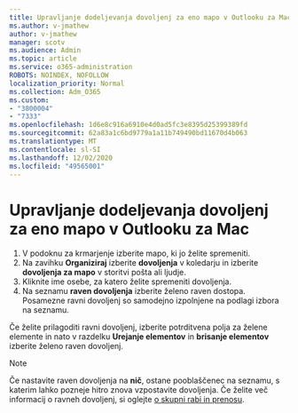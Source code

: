 ```yaml
---
title: Upravljanje dodeljevanja dovoljenj za eno mapo v Outlooku za Mac
ms.author: v-jmathew
author: v-jmathew
manager: scotv
ms.audience: Admin
ms.topic: article
ms.service: o365-administration
ROBOTS: NOINDEX, NOFOLLOW
localization_priority: Normal
ms.collection: Adm_O365
ms.custom:
- "3800004"
- "7333"
ms.openlocfilehash: 1d6e8c916a6910e4d0ad5fc3e8395d25399389fd
ms.sourcegitcommit: 62a83a1c6bd9779a1a11b749490bd11670d4b063
ms.translationtype: MT
ms.contentlocale: sl-SI
ms.lasthandoff: 12/02/2020
ms.locfileid: "49565001"
---
```

# <a name="manage-delegate-permissions-for-a-single-folder-in-outlook-for-mac"></a>Upravljanje dodeljevanja dovoljenj za eno mapo v Outlooku za Mac

1. V podoknu za krmarjenje izberite mapo, ki jo želite spremeniti.
2. Na zavihku **Organiziraj** izberite **dovoljenja** v koledarju in izberite **dovoljenja za mapo** v storitvi pošta ali ljudje.
3. Kliknite ime osebe, za katero želite spremeniti dovoljenja.
4. Na seznamu **raven dovoljenja** izberite želeno raven dostopa. Posamezne ravni dovoljenj so samodejno izpolnjene na podlagi izbora na seznamu.

Če želite prilagoditi ravni dovoljenj, izberite potrditvena polja za želene elemente in nato v razdelku **Urejanje elementov** in **brisanje elementov** izberite želeno raven dovoljenj.

> [!NOTE]
> Če nastavite raven dovoljenja na **nič**, ostane pooblaščenec na seznamu, s katerim lahko pozneje hitro znova vzpostavite dovoljenja. Če želite več informacij o ravneh dovoljenj, si oglejte [o skupni rabi in prenosu](https://support.microsoft.com/office/options-for-sharing-and-delegating-folders-in-outlook-for-mac-480d8054-68ce-4150-ba1e-b9b7f2fc4ce5).
